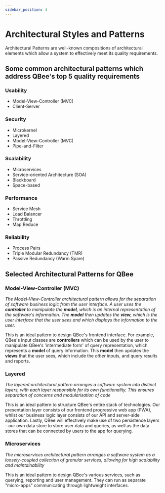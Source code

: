 ```yaml
---
sidebar_position: 4
---
```


# Architectural Styles and Patterns

Architectural Patterns are well-known compositions of architectural elements which allow a system to effectively meet its quality requirements.

## Some common architectural patterns which address QBee's top 5 quality requirements

### Usability

- Model-View-Controller (MVC)
- Client-Server

### Security

- Microkernel
- Layered
- Model-View-Controller (MVC)
- Pipe-and-Filter

### Scalability

- Microservices
- Service-oriented Architecture (SOA)
- Blackboard
- Space-based

### Performance

- Service Mesh
- Load Balancer
- Throttling
- Map Reduce

### Reliability

- Process Pairs
- Triple Modular Redundancy (TMR)
- Passive Redundancy (Warm Spare)

## Selected Architectural Patterns for QBee

### Model-View-Controller (MVC)

*The Model-View-Controller architectural pattern allows for the separation of software business logic from the user interface. A user uses the **controller** to manipulate the **model**, which is an internal representation of the software's information. The **model** then updates the **view**, which is the user interface that the user sees and which displays the information to the user.*

This is an ideal pattern to design QBee's frontend interface. For example, QBee's input classes are **controllers** which can be used by the user to manipulate QBee's 'intermediate form' of query representation, which represents a **model** of query information. This **model** then updates the **views** that the user sees, which include the *other* inputs, and query results and reports.

### Layered

*The layered architectural pattern arranges a software system into distinct layers, with each layer responsible for its own functionality. This ensures separation of concerns and modularisation of code*

This is an ideal pattern to structure QBee's entire stack of technologies. Our presentation layer consists of our frontend progressive web app (PWA), whilst our business logic layer consists of our API and server-side application. Lastly, QBee will effectively make use of two persistence layers - our own data store to store user data and queries, as well as the data stores that can be connected by users to the app for querying.

### Microservices

*The microservices architectural pattern arranges a software system as a loosely-coupled collection of granular services, allowing for high scalability and maintainability*

This is an ideal pattern to design QBee's various services, such as querying, reporting and user management. They can run as separate "micro-apps" communicating through lightweight interfaces.